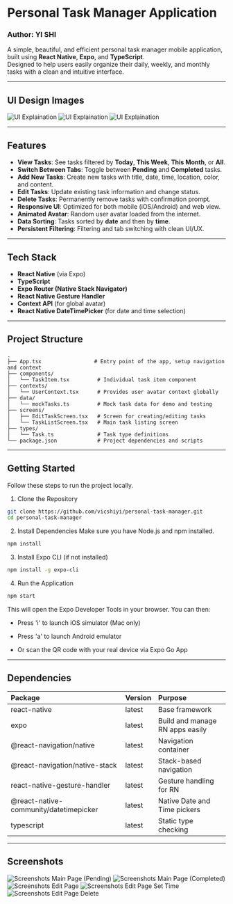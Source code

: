 # Personal Task Manager Application

### Author: YI SHI

A simple, beautiful, and efficient personal task manager mobile application, built using **React Native**, **Expo**, and **TypeScript**.  
Designed to help users easily organize their daily, weekly, and monthly tasks with a clean and intuitive interface.

---

## UI Design Images

![UI Explaination](./readme_image/Task_Manager_App_1.png)
![UI Explaination](./readme_image/Task_Manager_App_2.png)
![UI Explaination](./readme_image/Task_Manager_App_3.png)

---

## Features

- **View Tasks**: See tasks filtered by **Today**, **This Week**, **This Month**, or **All**.
- **Switch Between Tabs**: Toggle between **Pending** and **Completed** tasks.
- **Add New Tasks**: Create new tasks with title, date, time, location, color, and content.
- **Edit Tasks**: Update existing task information and change status.
- **Delete Tasks**: Permanently remove tasks with confirmation prompt.
- **Responsive UI**: Optimized for both mobile (iOS/Android) and web view.
- **Animated Avatar**: Random user avatar loaded from the internet.
- **Data Sorting**: Tasks sorted by **date** and then by **time**.
- **Persistent Filtering**: Filtering and tab switching with clean UI/UX.

---

## Tech Stack

- **React Native** (via Expo)
- **TypeScript**
- **Expo Router (Native Stack Navigator)**
- **React Native Gesture Handler**
- **Context API** (for global avatar)
- **React Native DateTimePicker** (for date and time selection)

---

## Project Structure

```
.
├── App.tsx                 # Entry point of the app, setup navigation and context
├── components/
│   └── TaskItem.tsx         # Individual task item component
├── contexts/
│   └── UserContext.tsx      # Provides user avatar context globally
├── data/
│   └── mockTasks.ts         # Mock task data for demo and testing
├── screens/
│   ├── EditTaskScreen.tsx   # Screen for creating/editing tasks
│   └── TaskListScreen.tsx   # Main task listing screen
├── types/
│   └── Task.ts              # Task type definitions
└── package.json             # Project dependencies and scripts
```

---

## Getting Started

Follow these steps to run the project locally.

1. Clone the Repository

```bash
git clone https://github.com/vicshiyi/personal-task-manager.git
cd personal-task-manager
```

2. Install Dependencies
   Make sure you have Node.js and npm installed.

```bash
npm install
```

3. Install Expo CLI (if not installed)

```bash
npm install -g expo-cli
```

4. Run the Application

```bash
npm start
```

This will open the Expo Developer Tools in your browser.
You can then:

- Press 'i' to launch iOS simulator (Mac only)

- Press 'a' to launch Android emulator

- Or scan the QR code with your real device via Expo Go App

---

## Dependencies

| Package                                | Version | Purpose                         |
| :------------------------------------- | :------ | :------------------------------ |
| react-native                           | latest  | Base framework                  |
| expo                                   | latest  | Build and manage RN apps easily |
| @react-navigation/native               | latest  | Navigation container            |
| @react-navigation/native-stack         | latest  | Stack-based navigation          |
| react-native-gesture-handler           | latest  | Gesture handling for RN         |
| @react-native-community/datetimepicker | latest  | Native Date and Time pickers    |
| typescript                             | latest  | Static type checking            |

---

## Screenshots

![Screenshots Main Page (Pending)](./readme_image/screenshot1.png)
![Screenshots Main Page (Completed)](./readme_image/screenshot2.png)
![Screenshots Edit Page](./readme_image/screenshot3.png)
![Screenshots Edit Page Set Time](./readme_image/screenshot4.png)
![Screenshots Edit Page Delete](./readme_image/screenshot5.png)

